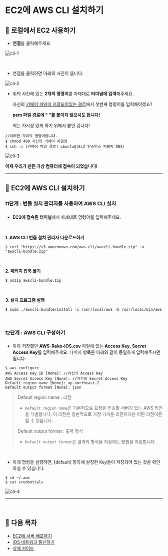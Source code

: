 # EC2에 AWS CLI 설치하기

## 🚩 로컬에서 EC2 사용하기

- **연결**을 클릭해주세요.

![cli-1](https://github.com/kyeahen/ExpressionRekognitionMusicService/blob/master/Guide/images/cli-1.png)

<br/>

- 연결을 클릭하면 아래의 사진이 뜹니다.

![cli-2](https://github.com/kyeahen/ExpressionRekognitionMusicService/blob/master/Guide/images/cli-2.png)

- 위의 사진에 있는 **2개의 명령어**를 차례대로 **터미널에 입력**해주세요.

  자신의 <u>키페어 파일이 저장되어있는 경로</u>에서 첫번째 명령어를 입력해야겠죠?

  **pem 파일 경로에 " "를 붙이지 않으셔도 됩니다!**
  
  저는 가시성 있게 하기 위해서 붙인 겁니다!

```
//이러한 의미의 명령어랍니다.
$ chmod 400 자신의 키페어 파일명
$ ssh -i [키페어 파일 경로] ubuntu@[Ec2 인스턴스 퍼블릭 DNS]
```

![cli-3](https://github.com/kyeahen/ExpressionRekognitionMusicService/blob/master/Guide/images/cli-3.png)

**이제 우리가 만든 가상 컴퓨터에 접속이 되었습니다!**

----------

## 🚩 EC2에 AWS CLI 설치하기

### ❗️1단계 : 번들 설치 관리자를 사용하여 AWS CLI 설치

* **EC2에 접속된 터미널**에서 차례대로 명령어를 입력해주세요.
<br/>

**1.  AWS CLI 번들 설치 관리자 다운로드하기**

```
$ curl "https://s3.amazonaws.com/aws-cli/awscli-bundle.zip" -o "awscli-bundle.zip"
```

<br/>

**2. 패키지 압축 풀기**

```
$ unzip awscli-bundle.zip
```

<br/>

**3. 설치 프로그램 실행**

```
$ sudo ./awscli-bundle/install -i /usr/local/aws -b /usr/local/bin/aws
```

<br/>

### ❗️2단계 : AWS CLI 구성하기

- 아까 저장했던 **AWS-Reko-iOS.csv** 파일에 있는 **Access Key**, **Secret Access Key**를 입력해주세요. 나머지 항목은 아래와 같이 동일하게 입력해주시면 됩니다.

```
$ aws configure
AWS Access Key ID [None]: //자신의 Access Key
AWS Secret Access Key [None]: //자신의 Secret Access Key
Default region name [None]: ap-northeast-2
Default output format [None]: json
```

> Default region name : 리전
>
> - `Default region name`은 기본적으로 요청을 전송할 서버가 있는 AWS 리전을 식별합니다. 이 리전은 일반적으로 가장 가까운 리전이지만 어떤 리전이든 될 수 있습니다. 
>
> Default output format : 출력 형식
>
> - `Default output format`은 결과의 형식을 지정하는 방법을 지정합니다.

<br/>

- 아래 명령을 실행하면, [default] 항목에 설정한 Key들이 저장되어 있는 것을 확인하실 수 있습니다.

```
$ cd ~/.aws
$ cat credentials
```

![cli-4](https://github.com/kyeahen/ExpressionRekognitionMusicService/blob/master/Guide/images/cli-4.png)

--------

<br/>

##  🚩 다음 목차

- [EC2에 서버 배포하기](https://github.com/kyeahen/ExpressionRekognitionMusicService/blob/master/Guide/EC2%EC%97%90%20%EC%84%9C%EB%B2%84%20%EB%B0%B0%ED%8F%AC%ED%95%98%EA%B8%B0.md)
- [iOS 네트워크 통신하기](https://github.com/kyeahen/ExpressionRekognitionMusicService/blob/master/Guide/iOS%20%EB%84%A4%ED%8A%B8%EC%9B%8C%ED%82%B9%20%ED%86%B5%EC%8B%A0%ED%95%98%EA%B8%B0.md)
- [삭제 가이드]()
